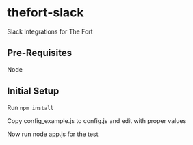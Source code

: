 # thefort-slack

Slack Integrations for The Fort

## Pre-Requisites
Node

## Initial Setup

Run ```npm install```

Copy config_example.js to config.js and edit with proper values

Now run node app.js for the test
